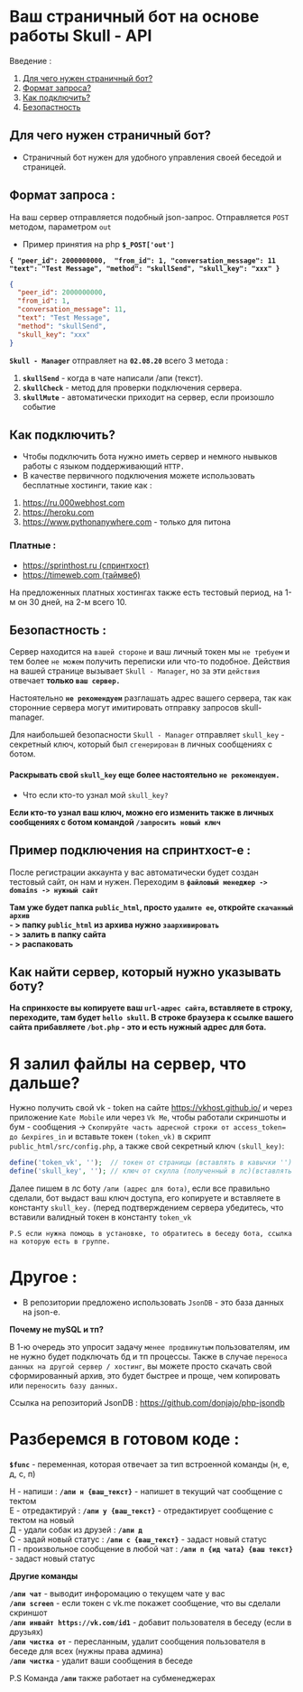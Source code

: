 # Ваш страничный бот на основе работы Skull - API

Введение :
1) [Для чего нужен страничный бот?](https://github.com/Skull-Manager/page-bot/blob/master/README.md#%D0%B4%D0%BB%D1%8F-%D1%87%D0%B5%D0%B3%D0%BE-%D0%BD%D1%83%D0%B6%D0%B5%D0%BD-%D1%81%D1%82%D1%80%D0%B0%D0%BD%D0%B8%D1%87%D0%BD%D1%8B%D0%B9-%D0%B1%D0%BE%D1%82)
2) [Формат запроса?](https://github.com/Skull-Manager/page-bot/blob/master/README.md#%D1%84%D0%BE%D1%80%D0%BC%D0%B0%D1%82-%D0%B7%D0%B0%D0%BF%D1%80%D0%BE%D1%81%D0%B0-)
3) [Как подключить?](https://github.com/Skull-Manager/page-bot/blob/master/README.md#%D0%BA%D0%B0%D0%BA-%D0%BF%D0%BE%D0%B4%D0%BA%D0%BB%D1%8E%D1%87%D0%B8%D1%82%D1%8C)
4) [Безопастность](https://github.com/Skull-Manager/page-bot/blob/master/README.md#%D0%B1%D0%B5%D0%B7%D0%BE%D0%BF%D0%B0%D1%81%D1%82%D0%BD%D0%BE%D1%81%D1%82%D1%8C-)

## Для чего нужен страничный бот?
- Страничный бот нужен для удобного управления своей беседой и страницей.

## Формат запроса :
На ваш сервер отправляется подобный json-запрос. Отправляется `POST` методом, параметром `out` 

- Пример принятия на php **`$_POST['out']`**

**`{
"peer_id": 2000000000, 
"from_id": 1,
"conversation_message": 11
"text": "Test Message",
"method": "skullSend",
"skull_key": "ххх"
}`**

```json
{
  "peer_id": 2000000000, 
  "from_id": 1,
  "conversation_message": 11,
  "text": "Test Message",
  "method": "skullSend",
  "skull_key": "ххх"
}
```

**`Skull - Manager`** отправляет на **`02.08.20`** всего 3 метода :
1) **`skullSend`**  - когда в чате написали /апи (текст).
2) **`skullCheck`** - метод для проверки подключения сервера.
3) **`skullMute`**  - автоматически приходит на сервер, если произошло событие 

## Как подключить?
- Чтобы подключить бота нужно иметь сервер и немного нывыков работы с языком поддерживающий `HTTP.`
- В качестве первичного подключения можете использовать бесплатные хостинги, такие как :

1. <https://ru.000webhost.com>
2. <https://heroku.com>
3. <https://www.pythonanywhere.com> - только для питона

### Платные :
- [https://sprinthost.ru (спринтхост)](https://sprinthost.ru/)
- [https://timeweb.com (таймвеб)](https://timeweb.com/ru/services/hosting?utm_source=cp96337&utm_medium=timeweb&utm_campaign=timeweb-bring-a-friend)


На предложенных платных хостингах также есть тестовый период, на 1-м он 30 дней, на 2-м всего 10.

## Безопастность :
Сервер находится на `вашей стороне` и ваш личный токен мы `не требуем` и тем более `не можем` получить переписки или что-то подобное. Действия на вашей странице вызывает `Skull - Manager`, но за эти `действия` отвечает **только `ваш сервер.`**

Настоятельно **`не рекомендуем`** разглашать адрес вашего сервера, так как сторонние сервера могут имитировать отправку запросов skull-manager.

Для наибольшей безопасности `Skull - Manager` отправляет `skull_key` - секретный ключ, который был `сгенерирован` в личных сообщениях с ботом. 
#### Раскрывать свой `skull_key` еще более настоятельно `не рекомендуем.`

- Что если кто-то узнал мой `skull_key?`

**Если кто-то узнал ваш ключ, можно его изменить также в личных сообщениях с ботом командой `/запросить новый ключ`**

## Пример подключения на спринтхост-е :
После регистрации аккаунта у вас автоматически будет создан тестовый сайт, он нам и нужен.
Переходим в **`файловый менеджер -> domains -> нужный сайт`**

**Там уже будет папка `public_html`, просто `удалите ее`, откройте `скачанный архив`**   
**- > папку `public_html` из архива нужно `заархивировать`**  
**- > залить в папку сайта**  
**- > распаковать**  

## Как найти сервер, который нужно указывать боту?

**На спринхосте вы копируете ваш `url-адрес сайта`, вставляете в строку, переходите, там будет `hello skull`. В строке браузера к ссылке вашего сайта прибавляете `/bot.php` - это и есть нужный адрес для бота.**


# Я залил файлы на сервер, что дальше?
Нужно получить свой vk - token на сайте <https://vkhost.github.io/> и через приложение `Kate Mobile` или через `Vk Me`, чтобы работали скриншоты и бум - сообщения  -> `Скопируйте часть адресной строки от access_token= до &expires_in` и вставьте токен `(token_vk)` в скрипт `public_html/src/config.php`, а также свой секретный ключ `(skull_key)`:

```php
define('token_vk', '');  // токен от страницы (вставлять в кавычки '')
define('skull_key', ''); // ключ от скулла (полученный в лс)(вставлять в кавычки '')
```

Далее пишем в лс боту `/апи (адрес для бота)`, если все правильно сделали, бот выдаст ваш ключ доступа, его копируете и вставляете в константу `skull_key.` (перед подтверждением сервера убедитесь, что вставили валидный токен в константу `token_vk`

`P.S если нужна помощь в установке, то обратитесь в беседу бота, ссылка на которую есть в группе.`

# Другое :
- В репозитории предложено использовать `JsonDB` - это база данных на json-e. 

**Почему не mySQL и тп?**


В 1-ю очередь это упросит задачу `менее продвинутым` пользователям, им не нужно будет подключать бд и тп процессы.
Также в случае `переноса данных на другой сервер / хостинг`, вы можете просто скачать свой сформированный архив, это будет быстрее и проще, чем копировать или `переносить базу данных.`

Ссылка на репозиторий JsonDB : <https://github.com/donjajo/php-jsondb> 

# Разберемся в готовом коде :
**`$func`** - переменная, которая отвечает за тип встроенной команды (н, е, д, с, п)  

Н - напиши : **`/апи н {ваш_текст}`** - напишет в текущий чат сообщение с тектом  
Е - отредактируй : **`/апи у {ваш_текст}`** - отредактирует сообщение с тектом на новый  
Д - удали собак из друзей : **`/апи д`**  
С - задай новый статус : **`/апи с {ваш_текст}`** - задаст новый статус  
П - произвольное сообщение в любой чат : **`/апи п {ид чата} {ваш текст}`** - задаст новый статус  

**Другие команды**

**`/апи чат`** - выводит инфоромацию о текущем чате у вас  
**`/апи screen`** - если токен с vk.me покажет сообщение, что вы сделали скриншот  
**`/апи инвайт https://vk.com/id1`** - добавит пользователя в беседу (если в друзьях)   
**`/апи чистка от`** - пересланным, удалит сообщения пользователя в беседе для всех (нужны права админа)  
**`/апи чистка`** - удалит ваши сообщения в беседе  
  
P.S Команда **`/апи`** также работает на субменеджерах
